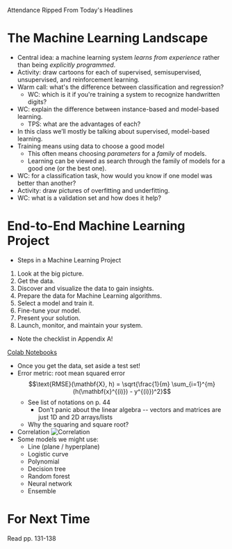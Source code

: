 Attendance
Ripped From Today's Headlines

# The Machine Learning Landscape

* Central idea: a machine learning system *learns from experience* rather than being *explicitly programmed*.
* Activity: draw cartoons for each of supervised, semisupervised, unsupervised, and reinforcement learning.
* Warm call: what's the difference between classification and regression?
  * WC: which is it if you're training a system to recognize handwritten digits?
* WC: explain the difference between instance-based and model-based learning.
  * TPS: what are the advantages of each?
* In this class we’ll mostly be talking about supervised, model-based learning.
* Training means using data to choose
a good model
  * This often means choosing *parameters* for a *family* of models.
  * Learning can be viewed as search through the family of models for a good one (or the best one).
* WC: for a classification task, how would you know if one model was better than another?
* Activity: draw pictures of overfitting and underfitting.
* WC: what is a validation set and how does it help?

# End-to-End Machine Learning Project

* Steps in a Machine Learning Project

1. Look at the big picture.
2. Get the data.
3. Discover and visualize the data to gain insights.
4. Prepare the data for Machine Learning algorithms.
5. Select a model and train it.
6. Fine-tune your model.
7. Present your solution.
8. Launch, monitor, and maintain your system.
* Note the checklist in Appendix A!

[Colab Notebooks](https://github.com/ageron/handson-ml3)

* Once you get the data, set aside a test set!
* Error metric: root mean squared error
  $$\text{RMSE}(\mathbf{X}, h) = \sqrt{\frac{1}{m} \sum_{i=1}^{m} (h(\mathbf{x}^{(i)}) - y^{(i)})^2}$$
  * See list of notations on p. 44
    * Don't panic about the linear algebra -- vectors and matrices are just 1D and 2D arrays/lists
  * Why the squaring and square root?
* Correlation
  ![Correlation](https://upload.wikimedia.org/wikipedia/commons/thumb/d/d4/Correlation_examples2.svg/1200px-Correlation_examples2.svg.png)
* Some models we might use:
  * Line (plane / hyperplane)
  * Logistic curve
  * Polynomial
  * Decision tree
  * Random forest
  * Neural network
  * Ensemble

# For Next Time
Read pp. 131-138
